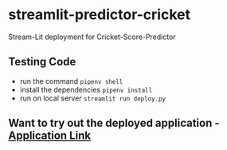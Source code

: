 # streamlit-predictor-cricket
Stream-Lit deployment for Cricket-Score-Predictor

## Testing Code 
- run the command `pipenv shell`
- install the dependencies `pipenv install`
- run on local server `streamlit run deploy.py`

## Want to try out the deployed application - <a href="https://freakyeinstein-streamlit-predictor-cricket-deploy-rxmb94.streamlit.app/">Application Link</a>
